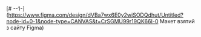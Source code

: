 [# --1-](https://www.figma.com/design/dVBa7wx6E0y2wiSODQdhut/Untitled?node-id=0-1&node-type=CANVAS&t=CrSGMU99r19QK66I-0 Макет взятий з сайту Figma)
